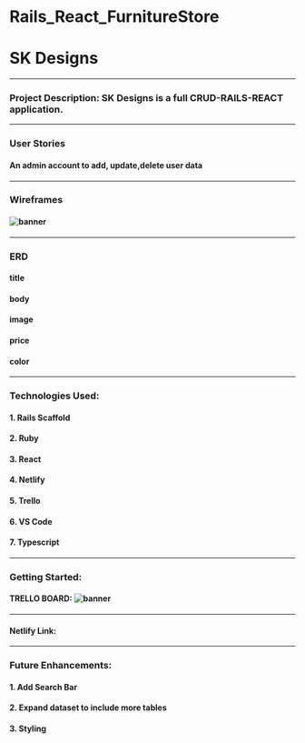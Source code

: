 
# Rails_React_FurnitureStore

# SK Designs
---

### Project Description:  SK Designs is a full CRUD-RAILS-REACT application. 

---

### User Stories 

#### An admin account to add, update,delete user data


---

### Wireframes
#### ![banner](./images/IMG_5689.jpg)

---

### ERD

#### title 
#### body
#### image 
#### price
#### color 

---

### Technologies Used:
#### 1. Rails Scaffold
#### 2. Ruby
#### 3. React
#### 4. Netlify
#### 5. Trello
#### 6. VS Code
#### 7. Typescript



---

### Getting Started: 
#### TRELLO BOARD: ![banner](./images/trello_rails.jpg)

---

#### Netlify Link:

---

### Future Enhancements: 
#### 1. Add Search Bar
#### 2. Expand dataset to include more tables
#### 3. Styling
